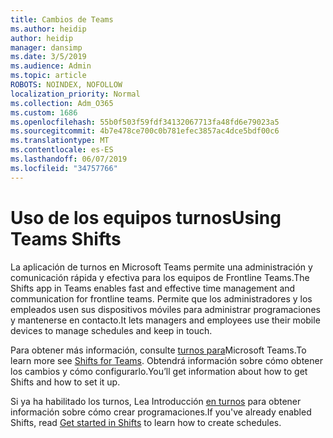 ```yaml
---
title: Cambios de Teams
ms.author: heidip
author: heidip
manager: dansimp
ms.date: 3/5/2019
ms.audience: Admin
ms.topic: article
ROBOTS: NOINDEX, NOFOLLOW
localization_priority: Normal
ms.collection: Adm_O365
ms.custom: 1686
ms.openlocfilehash: 55b0f503f59fdf34132067713fa48fd6e79023a5
ms.sourcegitcommit: 4b7e478ce700c0b781efec3857ac4dce5bdf00c6
ms.translationtype: MT
ms.contentlocale: es-ES
ms.lasthandoff: 06/07/2019
ms.locfileid: "34757766"
---
```

# <a name="using-teams-shifts"></a><span data-ttu-id="b9845-102">Uso de los equipos turnos</span><span class="sxs-lookup"><span data-stu-id="b9845-102">Using Teams Shifts</span></span>

<span data-ttu-id="b9845-103">La aplicación de turnos en Microsoft Teams permite una administración y comunicación rápida y efectiva para los equipos de Frontline Teams.</span><span class="sxs-lookup"><span data-stu-id="b9845-103">The Shifts app in Teams enables fast and effective time management and communication for frontline teams.</span></span> <span data-ttu-id="b9845-104">Permite que los administradores y los empleados usen sus dispositivos móviles para administrar programaciones y mantenerse en contacto.</span><span class="sxs-lookup"><span data-stu-id="b9845-104">It lets managers and employees use their mobile devices to manage schedules and keep in touch.</span></span>

<span data-ttu-id="b9845-105">Para obtener más información, consulte [turnos para](https://docs.microsoft.com/en-us/microsoftteams/expand-teams-across-your-org/shifts-for-teams-landing-page)Microsoft Teams.</span><span class="sxs-lookup"><span data-stu-id="b9845-105">To learn more see [Shifts for Teams](https://docs.microsoft.com/en-us/microsoftteams/expand-teams-across-your-org/shifts-for-teams-landing-page).</span></span> <span data-ttu-id="b9845-106">Obtendrá información sobre cómo obtener los cambios y cómo configurarlo.</span><span class="sxs-lookup"><span data-stu-id="b9845-106">You’ll get information about how to get Shifts and how to set it up.</span></span>

<span data-ttu-id="b9845-107">Si ya ha habilitado los turnos, Lea Introducción [en turnos](https://support.office.com/en-us/article/get-started-in-shifts-5f3e30d8-1821-4904-be26-c3cd25a497d6) para obtener información sobre cómo crear programaciones.</span><span class="sxs-lookup"><span data-stu-id="b9845-107">If you've already enabled Shifts, read [Get started in Shifts](https://support.office.com/en-us/article/get-started-in-shifts-5f3e30d8-1821-4904-be26-c3cd25a497d6) to learn how to create schedules.</span></span>

